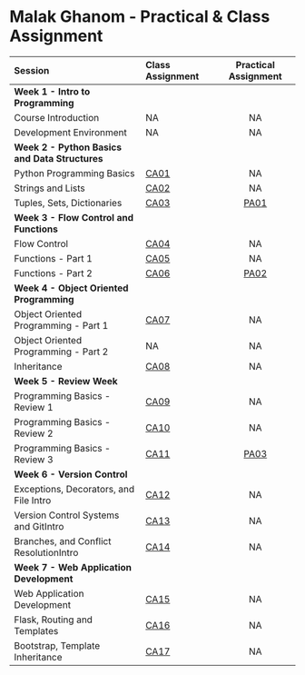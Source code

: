 # Malak Ghanom - Practical & Class Assignment 

| Session                                                     | Class Assignment             |     Practical Assignment     |
| :---------------------------------------------------------- | :--------------------------- | :--------------------------: |
| **Week 1 - Intro to Programming**                           |
| Course Introduction                                         | NA                           |              NA              |
| Development Environment                                     | NA                           |              NA              |
| **Week 2 - Python Basics and Data Structures**              |
| Python Programming Basics                                   | [CA01](./W2/S2/CA02/CA01.md) |              NA              |
| Strings and Lists                                           | [CA02](./W2/S2/CA02/CA02.md) |              NA              |
| Tuples, Sets, Dictionaries                                  | [CA03](./W2/S3/CA03/CA03.md) | [PA01](./W2/S3/PA01/PA01.md) |
| **Week 3 - Flow Control and Functions**                     |
| Flow Control                                                | [CA04](./W3/S1/CA04/CA04.md) |              NA              |
| Functions - Part 1                                          | [CA05](./W3/S2/CA05/CA05.md) |              NA              |
| Functions - Part 2                                          | [CA06](./W3/S3/CA06/CA06.md) | [PA02](./W3/S3/PA02/PA02.md) |
| **Week 4 - Object Oriented Programming**                    |
| Object Oriented Programming - Part 1                        | [CA07](./W4/S1/CA07/CA07.md) |              NA              |
| Object Oriented Programming - Part 2                        | NA                           |              NA              |
| Inheritance                                                 | [CA08](./W4/S3/CA08/CA08.md) |              NA              |
| **Week 5 - Review Week**                                    |
| Programming Basics - Review 1                               | [CA09](./W5/S1/CA09/CA09.md) |              NA              |
| Programming Basics - Review 2                               | [CA10](./W5/S2/CA10/CA10.md) |              NA              |
| Programming Basics - Review 3                               | [CA11](./W5/S3/CA11/CA11.md) | [PA03](./W5/S3/PA03/PA03.md) |
| **Week 6 - Version Control**                                |
| Exceptions, Decorators, and File Intro                      | [CA12](./W6/S1/CA12/CA12.md) |              NA              |
| Version Control Systems and GitIntro                        | [CA13](./W6/S2/CA13/CA13.md) |              NA              |
| Branches, and Conflict ResolutionIntro                      | [CA14](./W6/S3/CA14/CA14.md) |              NA              |
| **Week 7 - Web Application Development**                    |
| Web Application Development                                 | [CA15](./W7/S1/CA15/CA15.md) |              NA              |
| Flask, Routing and Templates                                | [CA16](./W7/S2/CA16/CA16.md) |              NA              |
| Bootstrap, Template Inheritance                             | [CA17](./W7/S3/CA17/CA17.md) |              NA              |
